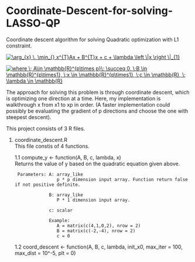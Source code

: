 # Coordinate-Descent-for-solving-LASSO-QP
Coordinate descent algorithm for solving Quadratic optimization with L1 constraint.

<a href="https://www.codecogs.com/eqnedit.php?latex=\arg_{x}&space;\,&space;\min_{}&space;x^{T}Ax&space;&plus;&space;B^{T}x&space;&plus;&space;c&space;&plus;&space;\lambda&space;\left&space;\|x&space;\right&space;\|_{1}" target="_blank"><img src="https://latex.codecogs.com/gif.latex?\arg_{x}&space;\,&space;\min_{}&space;x^{T}Ax&space;&plus;&space;B^{T}x&space;&plus;&space;c&space;&plus;&space;\lambda&space;\left&space;\|x&space;\right&space;\|_{1}" title="\arg_{x} \, \min_{} x^{T}Ax + B^{T}x + c + \lambda \left \|x \right \|_{1}" /></a>

<a href="https://www.codecogs.com/eqnedit.php?latex=where&space;\;&space;A\in&space;\mathbb{R}^{p\times&space;p}\:&space;\succeq&space;0,&space;\;B&space;\in&space;\mathbb{R}^{p\times1},&space;\;x&space;\in&space;\mathbb{R}^{p\times1},&space;\;c&space;\in&space;\mathbb{R},&space;\;&space;\lambda&space;\in&space;\mathbb{R}" target="_blank"><img src="https://latex.codecogs.com/gif.latex?where&space;\;&space;A\in&space;\mathbb{R}^{p\times&space;p}\:&space;\succeq&space;0,&space;\;B&space;\in&space;\mathbb{R}^{p\times1},&space;\;x&space;\in&space;\mathbb{R}^{p\times1},&space;\;c&space;\in&space;\mathbb{R},&space;\;&space;\lambda&space;\in&space;\mathbb{R}" title="where \; A\in \mathbb{R}^{p\times p}\: \succeq 0, \;B \in \mathbb{R}^{p\times1}, \;x \in \mathbb{R}^{p\times1}, \;c \in \mathbb{R}, \; \lambda \in \mathbb{R}" /></a>

The approach for solving this problem is through coordinate descent, which is optimizing one direction at a time. Here, my implementation is walkthrough x from x1 to xp in order. (A faster implementation could possibly be evaluating the gradient of p directions and choose the one with steepest descent).

This project consists of 3 R files.

1. coordinate_descent.R  
    This file constis of 4 functions.
    
    1.1 compute_y <- function(A, B, c, lambda, x)  
        Returns the value of y based on the quadratic equation given above.  
        
        Parameters: A: array_like  
                       p * p dimension input array. Function return false if not positive definite.  
                       
                    B: array_like  
                       P * 1 dimension input array.  
                       
                    c: scalar  
                    
                    Example:
                       A = matrix(c(4,1,0,2), nrow = 2)
                       B = matrix(c(-2,-4), nrow = 2)
                       c = 0
    1.2 coord_descent <- function(A, B, c, lambda, init_x0, max_iter = 100, max_dist = 10^-5, plt = 0)
